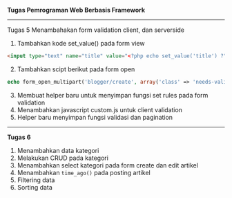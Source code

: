 **Tugas Pemrograman Web Berbasis Framework**

------------

Tugas 5
Menambahakan form validation client, dan serverside
1. Tambahkan kode set_value() pada form view
```html
<input type="text" name="title" value="<?php echo set_value('title') ?">
```
2. Tambahkan scipt berikut pada form open
```php
echo form_open_multipart('blogger/create', array('class' => 'needs-validation', 'novalidate' => ''));
```
3. Membuat helper baru untuk menyimpan fungsi set rules pada form validation
4. Menambahkan javascript custom.js untuk client validation
5. Helper baru menyimpan fungsi validasi dan pagination


------------

**Tugas 6**
1. Menambahkan data kategori
1. Melakukan CRUD pada kategori
1. Menambahkan select kategori pada form create dan edit artikel
1. Menambahkan `time_ago()` pada posting artikel
1. Filtering data
1. Sorting data